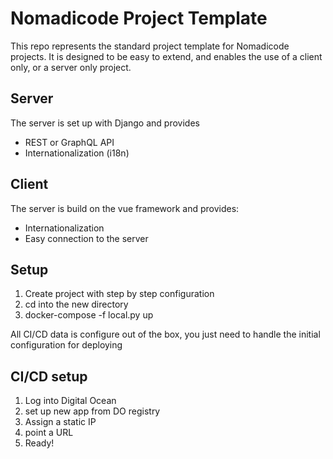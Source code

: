 # Nomadicode Project Template

This repo represents the standard project template for Nomadicode projects. It is designed to be easy to extend, and enables the use of a client only, or a server only project.


## Server

The server is set up with Django and provides

* REST or GraphQL API
* Internationalization (i18n)

## Client
The server is build on the vue framework and provides:

* Internationalization
* Easy connection to the server


## Setup

1. Create project with step by step configuration
2. cd into the new directory
3. docker-compose -f local.py up

All CI/CD data is configure out of the box, you just need to handle the initial configuration for deploying

## CI/CD setup
1. Log into Digital Ocean
2. set up new app from DO registry
3. Assign a static IP
4. point a URL
5. Ready!
